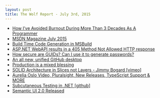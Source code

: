 ```yaml
---
layout: post
title: The Wolf Report - July 3rd, 2015
---
```


- [How I’ve Avoided Burnout During More Than 3 Decades As A Programmer](http://thecodist.com/article/how-i-ve-avoided-burnout-during-more-than-3-decades-as-a-programmer)
- [MSDN Magazine July 2015](https://msdn.microsoft.com/en-us/magazine/mt238393)
- [Build Time Code Generation in MSBuild](https://mhut.ch/journal/2015/06/30/build_time_code_generation_msbuild)
- [ASP.NET WebAPI results in a 405 Method Not Allowed HTTP response](http://blogs.msdn.com/b/benjaminperkins/archive/2015/07/01/asp-net-webapi-results-in-a-405-method-not-allowed-http-response.aspx)
- [How secure are GUIDs? Can I use it to generate passwords?](http://blogs.msdn.com/b/oldnewthing/archive/2015/07/01/10624287.aspx)
- [An all new, unified GitHub desktop](https://desktop.github.com/)
- [Production is a mixed blessing](http://blogs.msdn.com/b/eric_brechner/archive/2011/09/01/production-is-a-mixed-blessing.aspx)
- [SOLID Architecture in Slices not Layers - Jimmy Bogard [vimeo]](https://vimeo.com/131633177)
- [Aurelia Oslo Video, Pluralsight, New Releases, TypeScript Support & MORE](http://blog.durandal.io/2015/07/02/aurelia-oslo-video-pluralsight-new-releases-typescript-support-more/)
- [Subcutaneous Testing in .NET [github]](https://github.com/robdmoore/SubcutaneousTestsPresentation)
- [Semantic UI 2.0 Released](http://www.semantic-ui.com/)
